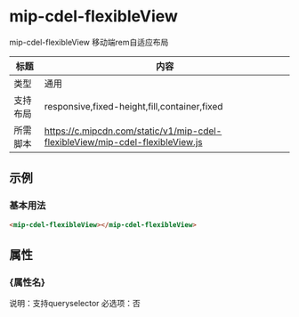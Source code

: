 # mip-cdel-flexibleView

mip-cdel-flexibleView 移动端rem自适应布局

标题|内容
----|----
类型|通用
支持布局|responsive,fixed-height,fill,container,fixed
所需脚本|https://c.mipcdn.com/static/v1/mip-cdel-flexibleView/mip-cdel-flexibleView.js

## 示例

### 基本用法
```html
<mip-cdel-flexibleView></mip-cdel-flexibleView>
```

## 属性

### {属性名}

说明：支持queryselector
必选项：否


